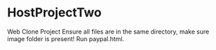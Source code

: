 # HostProjectTwo
Web Clone Project
Ensure all files are in the same directory, make sure image folder is present! Run paypal.html.
